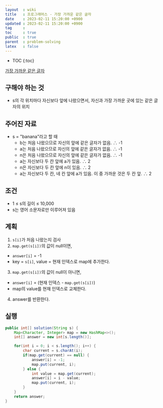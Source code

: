 ```yaml
---
layout  : wiki
title   : 프로그래머스 - 가장 가까운 같은 글자
date    : 2023-02-11 15:20:00 +0900
updated : 2023-02-11 15:20:00 +0900
tag     : 
toc     : true
public  : true
parent  : problem-solving
latex   : false
---
```


* TOC
{:toc}

[가장 가까운 같은 글자](https://school.programmers.co.kr/learn/courses/30/lessons/142086)

## 구해야 하는 것
- s의 각 위치마다 자신보다 앞에 나왔으면서, 자신과 가장 가까운 곳에 있는 같은 글자의 위치

## 주어진 자료
- s = "banana"라고 할 때
  - b는 처음 나왔으므로 자신의 앞에 같은 글자가 없음. ∴ -1
  - a는 처음 나왔으므로 자신의 앞에 같은 글자가 없음. ∴ -1
  - n은 처음 나왔으므로 자신의 앞에 같은 글자가 없음. ∴ -1
  - a는 자신보다 두 칸 앞에 a가 있음. ∴ 2
  - n은 자신보다 두 칸 앞에 n이 있음. ∴ 2
  - a는 자신보다 두 칸, 네 칸 앞에 a가 있음. 이 중 가까운 것은 두 칸 앞. ∴ 2

## 조건
- 1 ≤ s의 길이 ≤ 10,000
- s는 영어 소문자로만 이루어져 있음

## 계획
1. `s[i]`가 처음 나왔는지 검사
2. `map.get(s[i])`의 값이 null이면,
  - `answer[i]` = -1
  - key = `s[i]`, value = 현재 인덱스로 map에 추가한다.
3. `map.get(s[i])`의 값이 null이 아니면,
  - `answer[i]` = (현재 인덱스 - `map.get(s[i])`)
  - map의 value를 현재 인덱스로 교체한다.
4. answer를 반환한다.

## 실행
```java
public int[] solution(String s) {
    Map<Character, Integer> map = new HashMap<>();
    int[] answer = new int[s.length()];

    for(int i = 0; i < s.length(); i++) {
        char current = s.charAt(i);
        if(map.get(current) == null) {
            answer[i] = -1;
            map.put(current, i);
        } else {
            int value = map.get(current);
            answer[i] = i - value;
            map.put(current, i);
        }
    }
    return answer;
}
```
